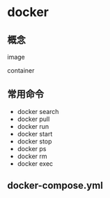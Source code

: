# docker

## 概念

image

container

## 常用命令

- docker search
- docker pull
- docker run
- docker start
- docker stop
- docker ps
- docker rm
- docker exec

## docker-compose.yml
